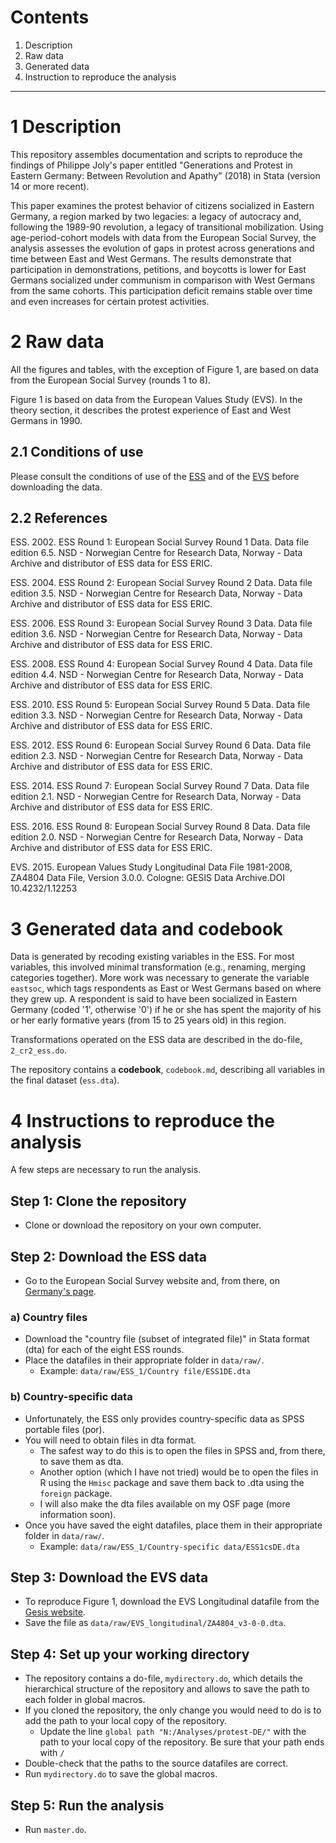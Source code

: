 # Contents
1. Description
2. Raw data
3. Generated data
4. Instruction to reproduce the analysis

---

# 1 Description
This repository assembles documentation and scripts to reproduce the findings of Philippe Joly's paper entitled "Generations and Protest in Eastern Germany: Between Revolution and Apathy" (2018) in Stata (version 14 or more recent).

This paper examines the protest behavior of citizens socialized in Eastern Germany, a region marked by two legacies: a legacy of autocracy and, following the 1989-90 revolution, a legacy of transitional mobilization. Using age-period-cohort models with data from the European Social Survey, the analysis assesses the evolution of gaps in protest across generations and time between East and West Germans. The results demonstrate that participation in demonstrations, petitions, and boycotts is lower for East Germans socialized under communism in comparison with West Germans from the same cohorts. This participation deficit remains stable over time and even increases for certain protest activities.


# 2 Raw data
All the figures and tables, with the exception of Figure 1, are based on data from the European Social Survey (rounds 1 to 8).

Figure 1 is based on data from the European Values Study (EVS). In the theory section, it describes the protest experience of East and West Germans in 1990.

## 2.1 Conditions of use

Please consult the conditions of use of the [ESS]( http://www.europeansocialsurvey.org/data/conditions_of_use.html) and of the [EVS]( https://www.gesis.org/en/services/data-analysis/international-survey-programs/european-values-study/data-access/) before downloading the data. 

## 2.2 References

ESS. 2002. ESS Round 1: European Social Survey Round 1 Data. Data file edition 6.5. NSD - Norwegian Centre for Research Data, Norway - Data Archive and distributor of ESS data for ESS ERIC.

ESS. 2004. ESS Round 2: European Social Survey Round 2 Data. Data file edition 3.5. NSD - Norwegian Centre for Research Data, Norway - Data Archive and distributor of ESS data for ESS ERIC.

ESS. 2006. ESS Round 3: European Social Survey Round 3 Data. Data file edition 3.6. NSD - Norwegian Centre for Research Data, Norway - Data Archive and distributor of ESS data for ESS ERIC.

ESS. 2008. ESS Round 4: European Social Survey Round 4 Data. Data file edition 4.4. NSD - Norwegian Centre for Research Data, Norway - Data Archive and distributor of ESS data for ESS ERIC.

ESS. 2010. ESS Round 5: European Social Survey Round 5 Data. Data file edition 3.3. NSD - Norwegian Centre for Research Data, Norway - Data Archive and distributor of ESS data for ESS ERIC.

ESS. 2012. ESS Round 6: European Social Survey Round 6 Data. Data file edition 2.3. NSD - Norwegian Centre for Research Data, Norway - Data Archive and distributor of ESS data for ESS ERIC.

ESS. 2014. ESS Round 7: European Social Survey Round 7 Data. Data file edition 2.1. NSD - Norwegian Centre for Research Data, Norway - Data Archive and distributor of ESS data for ESS ERIC.

ESS. 2016. ESS Round 8: European Social Survey Round 8 Data. Data file edition 2.0. NSD - Norwegian Centre for Research Data, Norway - Data Archive and distributor of ESS data for ESS ERIC.

EVS. 2015. European Values Study Longitudinal Data File 1981-2008, ZA4804 Data File, Version 3.0.0. Cologne: GESIS Data Archive.DOI 10.4232/1.12253


# 3 Generated data and codebook

Data is generated by recoding existing variables in the ESS. For most variables, this involved minimal transformation (e.g., renaming, merging categories together). More work was necessary to generate the variable `eastsoc`, which tags respondents as East or West Germans based on where they grew up. A respondent is said to have been socialized in Eastern Germany (coded '1', otherwise '0') if he or she has spent the majority of his or her early formative years (from 15 to 25 years old) in this region.

Transformations operated on the ESS data are described in the do-file, `2_cr2_ess.do`.

The repository contains a **codebook**, `codebook.md`, describing all variables in the final dataset (`ess.dta`).


# 4 Instructions to reproduce the analysis
A few steps are necessary to run the analysis.


## Step 1: Clone the repository

* Clone or download the repository on your own computer. 

## Step 2: Download the ESS data

* Go to the European Social Survey website and, from there, on [Germany's page]( http://www.europeansocialsurvey.org/data/country.html?c=germany).

### a) Country files

* Download the "country file (subset of integrated file)" in Stata format (dta) for each of the eight ESS rounds. 
* Place the datafiles in their appropriate folder in `data/raw/`.
  * Example: `data/raw/ESS_1/Country file/ESS1DE.dta`

### b) Country-specific data

* Unfortunately, the ESS only provides country-specific data as SPSS portable files (por).
* You will need to obtain files in dta format.
  * The safest way to do this is to open the files in SPSS and, from there, to save them as dta.
  * Another option (which I have not tried) would be to open the files in R using the `Hmisc` package and save them back to .dta using the `foreign` package.
  * I will also make the dta files available on my OSF page (more information soon).
* Once you have saved the eight datafiles, place them in their appropriate folder in `data/raw/`.
  * Example: `data/raw/ESS_1/Country-specific data/ESS1csDE.dta`

## Step 3: Download the EVS data

* To reproduce Figure 1, download the EVS Longitudinal datafile from the [Gesis website]( https://dbk.gesis.org/dbksearch/SDesc2.asp?ll=10&notabs=&af=&nf=&search=&search2=&db=E&no=4804).
* Save the file as `data/raw/EVS_longitudinal/ZA4804_v3-0-0.dta`.

## Step 4: Set up your working directory

* The repository contains a do-file, `mydirectory.do`, which details the hierarchical structure of the repository and allows to save the path to each folder in global macros. 
* If you cloned the repository, the only change you would need to do is to add the path to your local copy of the repository.
  * Update the line `global path "N:/Analyses/protest-DE/"` with the path to your local copy of the repository. Be sure that your path ends with `/`
* Double-check that the paths to the source datafiles are correct.
* Run `mydirectory.do` to save the global macros. 

## Step 5: Run the analysis

* Run `master.do`. 
